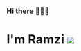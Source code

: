 ### Hi there 👋👋👋
<h1>I'm Ramzi <img src="https://media.giphy.com/media/vTxWtmX2b0oH6/giphy.gif"></h1>

<!--
**RamziBach/RamziBach** is a ✨ _special_ ✨ repository because its `README.md` (this file) appears on your GitHub profile.

Here are some ideas to get you started:

- 🔭 I’m currently working on ...
- 🌱 I’m currently learning ...
- 👯 I’m looking to collaborate on ...
- 🤔 I’m looking for help with ...
- 💬 Ask me about ...
- 📫 How to reach me: ...
- 😄 Pronouns: ...
- ⚡ Fun fact: ...
-->
